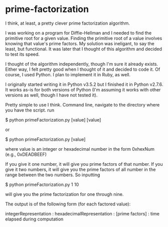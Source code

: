 # prime-factorization
I think, at least, a pretty clever prime factorization algorithm.

I was working on a program for Diffie-Hellman and I needed to find the primitive root for a given value. Finding the primitive root of a value involves knowing that value's prime factors. My solution was ineligant, to say the least, but functional. It was later that I thought of this algorithm and decided to test its speed.

I thought of the algorithm independently, though I'm sure it already exists. Either way, I felt pretty good when I thought of it and decided to code it. Of course, I used Python. I plan to implement it in Ruby, as well.

I originally started writing it in Python v3.5.2 but I finished it in Python v2.7.6. It works as-is for both versions of Python (I'm assuming it works with other versions as well, though I have not tested it).

Pretty simple to use I think. Command line, navigate to the directory where you have the script. run

$ python primeFactorization.py [value] [value]

or

$ python primeFactorization.py [value]

where value is an integer or hexadecimal number in the form 0xhexNum (e.g., 0xDEADBEEF)

If you give it one number, it will give you prime factors of that number. If you give it two numbers, it will give you the prime factors of all number in the range between the two numbers. So inputting

$ python primeFactorization.py 1 10

will give you the prime factorization for one through nine.

The output is of the following form (for each factored value):

integerRepresentation : hexadecimalRepresentation : [prime factors] : time elapsed during computation
